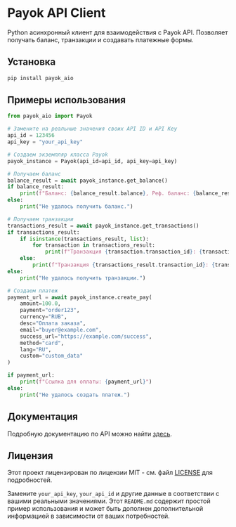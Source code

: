 
# Payok API Client

Python асинхронный клиент для взаимодействия с Payok API. Позволяет получать баланс, транзакции и создавать платежные формы.

## Установка

```bash
pip install payok_aio
```

## Примеры использования

```python
from payok_aio import Payok

# Замените на реальные значения своих API ID и API Key
api_id = 123456
api_key = "your_api_key"

# Создаем экземпляр класса Payok
payok_instance = Payok(api_id=api_id, api_key=api_key)

# Получаем баланс
balance_result = await payok_instance.get_balance()
if balance_result:
    print(f"Баланс: {balance_result.balance}, Реф. баланс: {balance_result.ref_balance}")
else:
    print("Не удалось получить баланс.")

# Получаем транзакции
transactions_result = await payok_instance.get_transactions()
if transactions_result:
    if isinstance(transactions_result, list):
        for transaction in transactions_result:
            print(f"Транзакция {transaction.transaction_id}: {transaction.amount} {transaction.currency}")
    else:
        print(f"Транзакция {transactions_result.transaction_id}: {transactions_result.amount} {transactions_result.currency}")
else:
    print("Не удалось получить транзакции.")

# Создаем платеж
payment_url = await payok_instance.create_pay(
    amount=100.0,
    payment="order123",
    currency="RUB",
    desc="Оплата заказа",
    email="buyer@example.com",
    success_url="https://example.com/success",
    method="card",
    lang="RU",
    custom="custom_data"
)

if payment_url:
    print(f"Ссылка для оплаты: {payment_url}")
else:
    print("Не удалось создать платеж.")
```

## Документация

Подробную документацию по API можно найти [здесь](https://payok.io/cabinet/documentation/doc_main.php).

## Лицензия

Этот проект лицензирован по лицензии MIT - см. файл [LICENSE](LICENSE) для подробностей.

Замените `your_api_key`, `your_api_id` и другие данные в соответствии с вашими реальными значениями. Этот `README.md` содержит простой пример использования и может быть дополнен дополнительной информацией в зависимости от ваших потребностей.